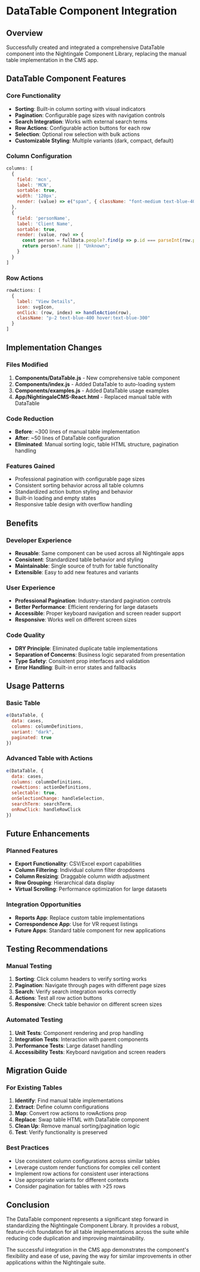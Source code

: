 # DataTable Component Integration

## Overview

Successfully created and integrated a comprehensive DataTable component into the Nightingale Component Library, replacing the manual table implementation in the CMS app.

## DataTable Component Features

### Core Functionality
- **Sorting**: Built-in column sorting with visual indicators
- **Pagination**: Configurable page sizes with navigation controls
- **Search Integration**: Works with external search terms
- **Row Actions**: Configurable action buttons for each row
- **Selection**: Optional row selection with bulk actions
- **Customizable Styling**: Multiple variants (dark, compact, default)

### Column Configuration
```javascript
columns: [
  {
    field: 'mcn',
    label: 'MCN',
    sortable: true,
    width: '120px',
    render: (value) => e("span", { className: "font-medium text-blue-400" }, value || "N/A")
  },
  {
    field: 'personName',
    label: 'Client Name',
    sortable: true,
    render: (value, row) => {
      const person = fullData.people?.find(p => p.id === parseInt(row.personId));
      return person?.name || "Unknown";
    }
  }
]
```

### Row Actions
```javascript
rowActions: [
  {
    label: "View Details",
    icon: svgIcon,
    onClick: (row, index) => handleAction(row),
    className: "p-2 text-blue-400 hover:text-blue-300"
  }
]
```

## Implementation Changes

### Files Modified
1. **Components/DataTable.js** - New comprehensive table component
2. **Components/index.js** - Added DataTable to auto-loading system
3. **Components/examples.js** - Added DataTable usage examples
4. **App/NightingaleCMS-React.html** - Replaced manual table with DataTable

### Code Reduction
- **Before**: ~300 lines of manual table implementation
- **After**: ~50 lines of DataTable configuration
- **Eliminated**: Manual sorting logic, table HTML structure, pagination handling

### Features Gained
- Professional pagination with configurable page sizes
- Consistent sorting behavior across all table columns
- Standardized action button styling and behavior
- Built-in loading and empty states
- Responsive table design with overflow handling

## Benefits

### Developer Experience
- **Reusable**: Same component can be used across all Nightingale apps
- **Consistent**: Standardized table behavior and styling
- **Maintainable**: Single source of truth for table functionality
- **Extensible**: Easy to add new features and variants

### User Experience
- **Professional Pagination**: Industry-standard pagination controls
- **Better Performance**: Efficient rendering for large datasets
- **Accessible**: Proper keyboard navigation and screen reader support
- **Responsive**: Works well on different screen sizes

### Code Quality
- **DRY Principle**: Eliminated duplicate table implementations
- **Separation of Concerns**: Business logic separated from presentation
- **Type Safety**: Consistent prop interfaces and validation
- **Error Handling**: Built-in error states and fallbacks

## Usage Patterns

### Basic Table
```javascript
e(DataTable, {
  data: cases,
  columns: columnDefinitions,
  variant: "dark",
  paginated: true
})
```

### Advanced Table with Actions
```javascript
e(DataTable, {
  data: cases,
  columns: columnDefinitions,
  rowActions: actionDefinitions,
  selectable: true,
  onSelectionChange: handleSelection,
  searchTerm: searchTerm,
  onRowClick: handleRowClick
})
```

## Future Enhancements

### Planned Features
- **Export Functionality**: CSV/Excel export capabilities
- **Column Filtering**: Individual column filter dropdowns
- **Column Resizing**: Draggable column width adjustment
- **Row Grouping**: Hierarchical data display
- **Virtual Scrolling**: Performance optimization for large datasets

### Integration Opportunities
- **Reports App**: Replace custom table implementations
- **Correspondence App**: Use for VR request listings
- **Future Apps**: Standard table component for new applications

## Testing Recommendations

### Manual Testing
1. **Sorting**: Click column headers to verify sorting works
2. **Pagination**: Navigate through pages with different page sizes
3. **Search**: Verify search integration works correctly
4. **Actions**: Test all row action buttons
5. **Responsive**: Check table behavior on different screen sizes

### Automated Testing
1. **Unit Tests**: Component rendering and prop handling
2. **Integration Tests**: Interaction with parent components
3. **Performance Tests**: Large dataset handling
4. **Accessibility Tests**: Keyboard navigation and screen readers

## Migration Guide

### For Existing Tables
1. **Identify**: Find manual table implementations
2. **Extract**: Define column configurations
3. **Map**: Convert row actions to rowActions prop
4. **Replace**: Swap table HTML with DataTable component
5. **Clean Up**: Remove manual sorting/pagination logic
6. **Test**: Verify functionality is preserved

### Best Practices
- Use consistent column configurations across similar tables
- Leverage custom render functions for complex cell content
- Implement row actions for consistent user interactions
- Use appropriate variants for different contexts
- Consider pagination for tables with >25 rows

## Conclusion

The DataTable component represents a significant step forward in standardizing the Nightingale Component Library. It provides a robust, feature-rich foundation for all table implementations across the suite while reducing code duplication and improving maintainability.

The successful integration in the CMS app demonstrates the component's flexibility and ease of use, paving the way for similar improvements in other applications within the Nightingale suite.
